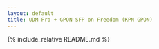 ```yaml
---
layout: default
title: UDM Pro + GPON SFP on Freedom (KPN GPON)
---
```


<!-- This page mirrors the README for SEO + readability on Pages. -->
{% include_relative README.md %}
